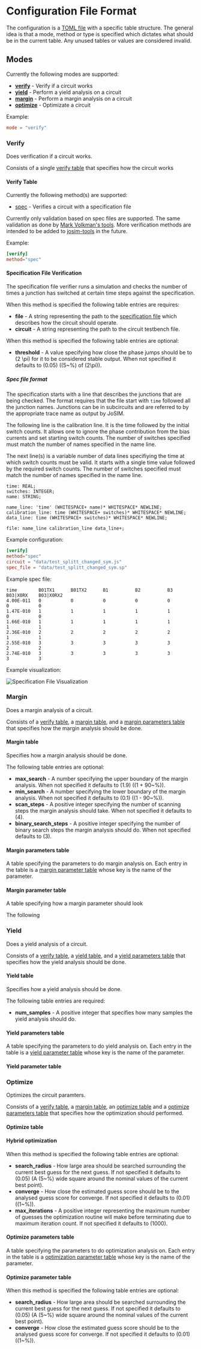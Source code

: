 # Configuration File Format

The configuration is a [TOML file] with a specific table structure. The general
idea is that a mode, method or type is specified which dictates what should be
in the current table. Any unused tables or values are considered invalid.

## Modes

Currently the following modes are supported:

 * **[verify](#verify)** - Verify if a circuit works
 * **[yield](#yield)** - Perform a yield analysis on a circuit
 * **[margin](#margin)** - Perform a margin analysis on a circuit
 * **[optimize](#margin)** - Optimizate a circuit

Example:

```toml
mode = "verify"
```

### Verify

Does verification if a circuit works.

Consists of a single [verify table](#verify-table) that specifies how the circuit works

#### Verify Table

Currently the following method(s) are supported:

 * [spec](#specification-file-verification) - Verifies a circuit with a specification file

Currently only validation based on spec files are supported. The same
validation as done by [Mark Volkman's tools](#). More verification methods are
intended to be added to [josim-tools](index.md) in the future.

Example:

```toml
[verify]
method="spec"
```

#### Specification File Verification

The specification file verifier runs a simulation and checks the number of
times a junction has switched at certain time steps against the specification.

When this method is specified the following table entries are requires:

 * **file** - A string representing the path to the [specification
   file](#spec-file-format) which describes how the circuit should operate.
 * **circuit** - A string representing the path to the circuit testbench file.

When this method is specified the following table entries are optional:

 * **threshold** - A value specifying how close the phase jumps should be to
   \(2 \pi\) for it to be considered stable output. When not specified it
   defaults to \(0.05\) (\(5~\%\) of \(2\pi\)).

##### Spec file format

The specification starts with a line that describes the junctions that are
being checked. The format requires that the file start with `time` followed all
the junction names. Junctions can be in subcircuits and are referred to by the
appropriate trace name as output by JoSIM.

The following line is the calibration line. It is the time followed by the
initial switch counts.  It allows one to ignore the phase contribution from the
bias currents and set starting switch counts. The number of switches
specified must match the number of names specified in the name line.

The next line(s) is a variable number of data lines specifiying the time at
which switch counts must be valid. It starts with a single time value followed
by the required switch counts. The number of switches specified must match the
number of names specified in the name line.

```ANTLR
time: REAL;
switches: INTEGER;
name: STRING;

name_line: 'time' (WHITESPACE+ name)* WHITESPACE* NEWLINE;
calibration_line: time (WHITESPACE+ switches)* WHITESPACE* NEWLINE;
data_line: time (WHITESPACE+ switches)* WHITESPACE* NEWLINE;

file: name_line calibration_line data_line+;
```

Example configuration:

```toml
[verify]
method="spec"
circuit = "data/test_splitt_changed_sym.js"
spec_file = "data/test_splitt_changed_sym.sp"
```

Example spec file:

```
time        B01TX1      B01TX2      B1          B2          B3          B03|X0RX    B03|X0RX2
4.00E-011   0           0           0           0           0           0           0
1.47E-010   1           1           1           1           1           0           0
1.66E-010   1           1           1           1           1           1           1
2.36E-010   2           2           2           2           2           1           1
2.55E-010   3           3           3           3           3           2           2
2.74E-010   3           3           3           3           3           3           3
```

Example visualization:

![Specification File Visualization](images/spec_file_plot.svg)

### Margin

Does a margin analysis of a circuit.

Consists of a [verify table](#verify-table), a [margin table](#margin-table),
and a [margin parameters table](#margin-parameters-table) that specifies how the
margin analysis should be done.

#### Margin table

Specifies how a margin analysis should be done.

The following table entries are optional:

 * **max_search** - A number specifying the upper boundary of the margin
   analysis. When not specified it defaults to \(1.9\) (\(1 + 90~\%\)).
 * **min_search** - A number specifying the lower boundary of the margin
   analysis. When not specified it defaults to \(0.1\) (\(1 - 90~\%\)).
 * **scan_steps** - A positive integer specifying the number of scanning steps
   the margin analysis should take. When not specified it defaults to \(4\).
 * **binary_search_steps** - A positive integer specifying the number of binary
   search steps the margin analysis should do. When not specified defaults to
   \(3\).

#### Margin parameters table

A table specifying the parameters to do margin analysis on. Each entry in the
table is a [margin parameter table](#margin-parameter-table) whose key is the
name of the parameter.

#### Margin parameter table

A table specifying how a margin parameter should look

The following 

### Yield

Does a yield analysis of a circuit.

Consists of a [verify table](#verify-table), a [yield table](#margin-table),
and a [yield parameters table](#yield-parameters-table) that specifies how the
yield analysis should be done.

#### Yield table

Specifies how a yield analysis should be done.

The following table entries are required:

 * **num_samples** - A positive integer that specifies how many samples the
   yield analysis should do.

#### Yield parameters table

A table specifying the parameters to do yield analysis on. Each entry in the
table is a [yield parameter table](#yield-parameter-table) whose key is the
name of the parameter.

#### Yield parameter table

### Optimize

Optimizes the circuit paramters.

Consists of a [verify table](#verify-table), a [margin table](#margin-table),
an [optimize table](#optimize-table) and a [optimize parameters
table](#optimize-parameters-table) that specifies how the optimization should
performed.

#### Optimize table

#### Hybrid optimization

When this method is specified the following table entries are optional:

 * **search_radius** - How large area should be searched surrounding the
   current best guess for the next guess. If not specified it defaults to
   \(0.05\) (A \(5~\%\) wide square around the nominal values of the current
   best point). 
 * **converge** - How close the estimated guess score should be to the analysed
   guess score for converge. If not specified it defaults to \(0.01\)
   (\(1~\%\)).
 * **max_iterations** - A positive integer representing the maximum number of
   guesses the optimization routine will make before terminating due to maximum
   iteration count. If not specified it defaults to \(1000\).

#### Optimize parameters table

A table specifying the parameters to do optimization analysis on. Each entry in
the table is a [optimization parameter table](#optimize-parameter-table) whose
key is the name of the parameter.

#### Optimize parameter table

When this method is specified the following table entries are optional:

 * **search_radius** - How large area should be searched surrounding the
   current best guess for the next guess. If not specified it defaults to
   \(0.05\) (A \(5~\%\) wide square around the nominal values of the current
   best point). 
 * **converge** - How close the estimated guess score should be to the analysed
   guess score for converge. If not specified it defaults to \(0.01\)
   (\(1~\%\)).


[TOML file]: https://github.com/toml-lang/toml

